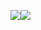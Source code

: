 [![](https://github-readme-stats.vercel.app/api/top-langs/?username=1217950746&layout=compact&langs_count=10&hide_title=1&hide_border=1&role=OWNER,COLLABORATOR)](https://github.com/1217950746)[![](https://github-readme-stats.vercel.app/api/?username=1217950746&show_icons=true&count_private=true&hide_title=1&line_height=28&hide_border=1&card_width=450&role=OWNER,COLLABORATOR)](https://github.com/1217950746)
